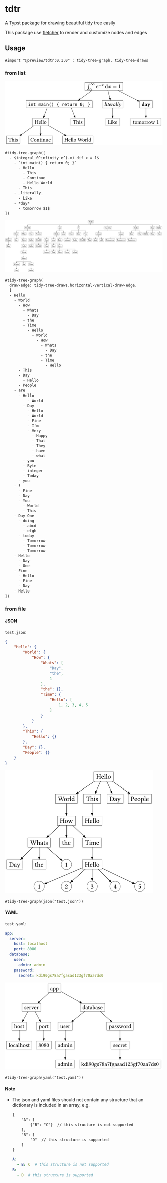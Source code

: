 # tdtr

A Typst package for drawing beautiful tidy tree easily

This package use [fletcher](https://typst.app/universe/package/fletcher) to render and customize nodes and edges

## Usage

```typ
#import "@preview/tdtr:0.1.0" : tidy-tree-graph, tidy-tree-draws
```

### from list

![easy](docs/example-easy.svg)

```typ
#tidy-tree-graph([
  - $integral_0^infinity e^(-x) dif x = 1$
    - `int main() { return 0; }`
      - Hello
        - This
        - Continue
        - Hello World
      - This
    - _literally_
      - Like
    - *day*
      - tomorrow $1$
])
```

![hard](docs/example-hard.svg)

```typ
#tidy-tree-graph(
  draw-edge: tidy-tree-draws.horizontal-vertical-draw-edge,
  [
  - Hello
    - World
      - How
        - Whats
          - Day
        - the
        - Time
          - Hello
            - World
              - How
                - Whats
                  - Day
                - the
                - Time
                  - Hello
      - This
      - Day
        - Hello
      - People
    - are
      - Hello
          - World
        - Day
          - Hello
          - World
          - Fine
          - I'm
          - Very
            - Happy
            - That
            - They
            - have
            - what
        - you
        - Byte
        - integer
        - Today
      - you
    - !
      - Fine
      - Day
      - You
        - World
        - This
    - Day One
      - doing
        - abcd
        - efgh
      - today
        - Tomorrow
        - Tomorrow
        - Tomorrow
    - Hello
      - Day
      - One
    - Fine
      - Hello
      - Fine
      - Day
    - Hello
])
```

### from file

#### JSON

`test.json`:

```json
{
    "Hello": {
        "World": {
            "How": {
                "Whats": [
                    "Day",
                    "the",
                    1
                ],
                "the": {},
                "Time": {
                    "Hello": [
                        1, 2, 3, 4, 5
                    ]
                }
            }
        },
        "This": {
            "Hello": {}
        },
        "Day": {},
        "People": {}
    }
}
```

![json](docs/example-json.svg)

```typ
#tidy-tree-graph(json("test.json"))
```

#### YAML

`test.yaml`:

```yaml
app:
  server:
    host: localhost
    port: 8080
  database:
    user: 
      admin: admin
    password: 
      secret: kdi90gs78a7fgasad123gf70aa7ds0
```

![yaml](docs/example-yaml.svg)

```typ
#tidy-tree-graph(yaml("test.yaml"))
```

#### Note

- The json and yaml files should not contain any structure that an dictionary is included in an array, e.g.

    ```jsonc
    {
        "A": [
            {"B": "C"}  // this structure is not supported
        ],
        "B": [
            "D"  // this structure is supported
        ]
    }
    ```

    ```yaml
    A:
      - B: C  # this structure is not supported
    B:
      - D  # this structure is supported
    ```
